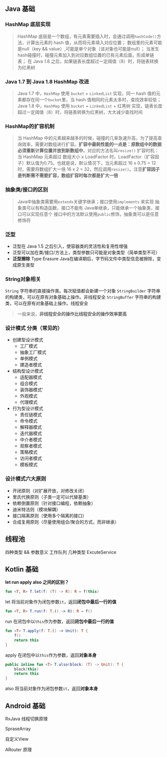 ## Java 基础

### HashMap 底层实现
> HashMap 底层是一个数组，有元素需要插入时，会通过调用`hashCode()`方法，计算出元素的 hash 值，从而将元素填入对应位置；
> 数组里的元素可能是null（key && value）,可能是单个对象（该对象也可能是null）；
> 当发生hash碰撞时，碰撞元素加入到对应数组位置的已有元素后面，形成单链表；
> 在 Java 1.8 之后，如果链表长度超过一定阈值（8）时，将链表转换为红黑树

### Java 1.7 到 Java 1.8 HashMap 改进
> Java 1.7 中，`HashMap` 使用 `bucket` + `LinkedList` 实现，同一  hash 值的元素都存在同一个`bucket`里，当 hash 值相同的元素太多时，查找效率较低；Java 1.8 中，`HashMap` 使用 `bucket` + `LinkedList` + 红黑树 实现，链表长度超过一定阈值（8）时，将链表转换为红黑树，大大减少查找时间

### HashMap的扩容机制
> 当 HashMap 中的元素越来越多的时候，碰撞的几率急速升高，为了提高查询效率，需要对数组进行扩容。**扩容中最耗性能的一点是：原数组中的数据必须重新计算位置并放到新数组中**。对应的方法名叫`resize()`
> 扩容时机：当 HashMap 元素超过 数组大小 x LoadFactor 时。LoadFactor（扩容因子）默认值为0.75。也就是说，默认情况下，当元素超过 16 x 0.75 = 12 时，需要将数组扩大一倍 16 x 2 = 32，然后调用`resize()`。注意**扩容因子是判断需不需要扩容，数组扩容时每次都是扩大一倍**

### 抽象类/接口的区别
> Java中抽象类需要用`extends`关键字继承；接口使用`implements` 来实现
> 抽象类可以有构造函数，接口不能有
> Java单继承，只能继承一个抽象类，接口可以实现任意个
> 接口中的方法默认使用`public`修饰，抽象类可以是任意修饰符

### 泛型
- 泛型在 Java 1.5 之后引入，使容器类的灵活性和复用性增强
- 泛型可以加在类/接口/方法上，类型参数只可能是对象类型（简单类型不可）
- **泛型擦除** Type Erasure Java在编译期后，字节码文件中类型信息被擦除，变成原生类型

### String对象相关

`String` 字符串的直接操作类。每次赋值都会新建一个对象
`StringBuilder` 字符串的构建类，可以在原有对象基础上操作。非线程安全
`StringBuffer` 字符串的构建类，可以在原有对象基础上操作。线程安全

> 一般来说，**非线程安全的操作比线程安全的操作效率要高**

### 设计模式 分类（常见的）
- 创建型设计模式
	- 工厂模式
	- 抽象工厂模式
	- 单例模式
	- 建造者模式
- 结构型设计模式
	- 适配器模式
	- 组合模式
	- 装饰器模式‘
	- 外观模式
	- 代理模式
- 行为型设计模式
	- 责任链模式
	- 命令模式
	- 解释器模式
	- 迭代器模式
	- 中介者模式
	- 观察者模式
	- 策略模式
	- 访问者模式
	- 模板模式

### 设计模式六大原则
- 开闭原则（对扩展开放，对修改关闭）
- 里氏代换原则（子类一定可以代替基类）
- 依赖倒置原则（针对接口编程，依赖抽象）
- 迪米特法则（模块解耦）
- 接口隔离原则（使用多个隔离的接口）
- 合成复用原则（尽量使用组合/聚合的方式，而非继承）
	
## 线程池

四种类型 && 参数意义
工作队列 几种类型
ExcuteService

## Kotlin 基础

**let run apply also 之间的区别？**

```kotlin
fun <T, R> T.let(f: (T) -> R): R = f(this)
```
let 将当前对象作为闭包参数`it`，返回**闭包中最后一行的值**
```kotlin
fun <T, R> T.run(f: T.() -> R): R = f()
```
run 在闭包中以`this`作为参数，返回**闭包中最后一行的值**
```kotlin
fun <T> T.apply(f: T.() -> Unit): T { 
	f() 
	return this 
}
```
apply 在闭包中以`this`作为参数，返回**对象本身**
```kotlin
public inline fun <T> T.also(block: (T) -> Unit): T { 
	block(this)
	return this 
}
```
also 将当前对象作为闭包参数`it`，返回**对象本身**

## Android 基础

RxJava 线程切换原理

SpraseArray

自定义View

ARouter 原理


